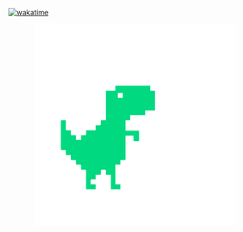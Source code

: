 [![wakatime](https://wakatime.com/badge/user/ad7bfd8e-e910-4715-8f37-d588ffbdd3f8.svg)](https://wakatime.com/@ad7bfd8e-e910-4715-8f37-d588ffbdd3f8)
<p align="center">
<a href='https://www.facebook.com/NoCtrlZ/'>
<img src="https://raw.githubusercontent.com/NoCtrlZ1110/NoCtrlZ1110/master/gif/dino_transparent.gif" alt="noctrlz1110" height=400 />
</p>
</a>
<p align="center">
